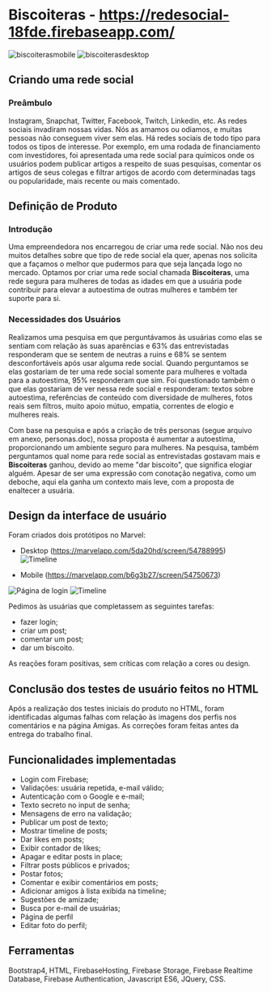 # **Biscoiteras** - https://redesocial-18fde.firebaseapp.com/

![biscoiterasmobile](https://user-images.githubusercontent.com/46823142/61017053-3acdc180-a368-11e9-95cf-247483ed6448.png) 
![biscoiterasdesktop](https://user-images.githubusercontent.com/46823142/61017094-5f299e00-a368-11e9-939d-750b06f3052c.png)


## Criando uma rede social

### Preâmbulo

Instagram, Snapchat, Twitter, Facebook, Twitch, Linkedin, etc. As redes sociais invadiram nossas vidas. Nós as amamos ou odiamos, e muitas pessoas não conseguem viver sem elas.
Há redes sociais de todo tipo para todos os tipos de interesse. Por exemplo, em uma rodada de financiamento com investidores, foi apresentada uma rede social para químicos onde os usuários podem publicar artigos a respeito de suas pesquisas, comentar os artigos de seus colegas e filtrar artigos de acordo com determinadas tags ou popularidade, mais recente ou mais comentado.

## Definição de Produto

### Introdução

Uma empreendedora nos encarregou de criar uma rede social. Não nos deu muitos detalhes sobre que tipo de rede social ela quer, apenas nos solicita que a façamos o melhor que pudermos para que seja lançada logo no mercado. 
Optamos por criar uma rede social chamada **Biscoiteras**, uma rede segura para mulheres de todas as idades em que a usuária pode contribuir para elevar a autoestima de outras mulheres e também ter suporte para si.

### Necessidades dos Usuários
Realizamos uma pesquisa em que perguntávamos às usuárias como elas se sentiam com relação às suas aparências e 63% das entrevistadas responderam que se sentem de neutras a ruins e 68% se sentem desconfortáveis após usar alguma rede social. Quando perguntamos se elas gostariam de ter uma rede social somente para mulheres e voltada para a autoestima, 95% responderam que sim. Foi questionado também o que elas gostariam de ver nessa rede social e responderam: textos sobre autoestima, referências de conteúdo com diversidade de mulheres, fotos reais sem filtros, muito apoio mútuo, empatia, correntes de elogio e mulheres reais.

Com base na pesquisa e após a criação de três personas (segue arquivo em anexo, personas.doc), nossa proposta é aumentar a autoestima, proporcionando um ambiente seguro para mulheres. Na pesquisa, também perguntamos qual nome para rede social as entrevistadas gostavam mais e **Biscoiteras** ganhou, devido ao meme "dar biscoito", que significa elogiar alguém. Apesar de ser uma expressão com conotação negativa, como um deboche, aqui ela ganha um contexto mais leve, com a proposta de enaltecer a usuária.

## Design da interface de usuário
Foram criados dois protótipos no Marvel:
  * Desktop (https://marvelapp.com/5da20hd/screen/54788995)
  ![Timeline](/public/img/prototype/Desktop-biscoiteras2.png)
  
  * Mobile (https://marvelapp.com/b6g3b27/screen/54750673)
  
  ![Página de login](/public/img/prototype/biscoiteras-mobile.png)
  ![Timeline](/public/img/prototype/biscoiteras-mobile2.png)
  
Pedimos às usuárias que completassem as seguintes tarefas:
  * fazer login;
  * criar um post;
  * comentar um post;
  * dar um biscoito.
  
As reações foram positivas, sem críticas com relação a cores ou design.

## Conclusão dos testes de usuário feitos no HTML
Após a realização dos testes iniciais do produto no HTML, foram identificadas algumas falhas com relação às imagens dos perfis nos comentários e na página Amigas. As correções foram feitas antes da entrega do trabalho final.

## Funcionalidades implementadas
 * Login com Firebase;
 * Validações: usuária repetida, e-mail válido;
 * Autenticação com o Google e e-mail;
 * Texto secreto no input de senha;
 * Mensagens de erro na validação;
 * Publicar um post de texto;
 * Mostrar timeline de posts;
 * Dar likes em posts;
 * Exibir contador de likes;
 * Apagar e editar posts in place;
 * Filtrar posts públicos e privados;
 * Postar fotos;
 * Comentar e exibir comentários em posts;
 * Adicionar amigos à lista exibida na timeline;
 * Sugestões de amizade;
 * Busca por e-mail de usuárias;
 * Página de perfil
 * Editar foto do perfil;
 
 ## Ferramentas
 Bootstrap4, HTML, FirebaseHosting, Firebase Storage, Firebase Realtime Database, Firebase Authentication, Javascript ES6, JQuery, CSS.

